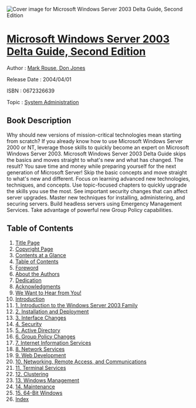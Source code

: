 ![Cover image for Microsoft Windows Server 2003 Delta Guide, Second Edition](https://imgdetail.ebookreading.net/cover/cover/system_admin/EB0672326639.jpg)

[Microsoft Windows Server 2003 Delta Guide, Second Edition](https://ebookreading.net/view/book/Microsoft+Windows+Server+2003+Delta+Guide%2C+Second+Edition-EB0672326639_1.html "Microsoft Windows Server 2003 Delta Guide, Second Edition")
====================================================================================================================

Author : [Mark Rouse](https://ebookreading.net/search/author/Mark+Rouse),[ Don Jones](https://ebookreading.net/search/author/+Don+Jones)

Release Date : 2004/04/01

ISBN : 0672326639

Topic : [System Administration](https://ebookreading.net/search/category/system-administration)

Book Description
-----------------

Why should new versions of mission-critical technologies mean starting from scratch? If you already know how to use Microsoft Windows Server 2000 or NT, leverage those skills to quickly become an expert on Microsoft Windows Server 2003. Microsoft Windows Server 2003 Delta Guide skips the basics and moves straight to what's new and what has changed. The result? You save time and money while preparing yourself for the next generation of Microsoft Server! Skip the basic concepts and move straight to what's new and different. Focus on learning advanced new technologies, techniques, and concepts. Use topic-focused chapters to quickly upgrade the skills you use the most. See important security changes that can affect server upgrades. Master new techniques for installing, administering, and securing servers. Build headless servers using Emergency Management Services. Take advantage of powerful new Group Policy capabilities.
              
Table of Contents
-----------------

1. [Title Page](https://ebookreading.net/view/book/Microsoft+Windows+Server+2003+Delta+Guide%2C+Second+Edition-EB0672326639_2.html)
1. [Copyright Page](https://ebookreading.net/view/book/Microsoft+Windows+Server+2003+Delta+Guide%2C+Second+Edition-EB0672326639_3.html)
1. [Contents at a Glance](https://ebookreading.net/view/book/Microsoft+Windows+Server+2003+Delta+Guide%2C+Second+Edition-EB0672326639_4.html)
1. [Table of Contents](https://ebookreading.net/view/book/Microsoft+Windows+Server+2003+Delta+Guide%2C+Second+Edition-EB0672326639_5.html)
1. [Foreword](https://ebookreading.net/view/book/Microsoft+Windows+Server+2003+Delta+Guide%2C+Second+Edition-EB0672326639_6.html)
1. [About the Authors](https://ebookreading.net/view/book/Microsoft+Windows+Server+2003+Delta+Guide%2C+Second+Edition-EB0672326639_7.html)
1. [Dedication](https://ebookreading.net/view/book/Microsoft+Windows+Server+2003+Delta+Guide%2C+Second+Edition-EB0672326639_8.html)
1. [Acknowledgments](https://ebookreading.net/view/book/Microsoft+Windows+Server+2003+Delta+Guide%2C+Second+Edition-EB0672326639_9.html)
1. [We Want to Hear from You!](https://ebookreading.net/view/book/Microsoft+Windows+Server+2003+Delta+Guide%2C+Second+Edition-EB0672326639_10.html)
1. [Introduction](https://ebookreading.net/view/book/Microsoft+Windows+Server+2003+Delta+Guide%2C+Second+Edition-EB0672326639_11.html)
1. [1. Introduction to the Windows Server 2003 Family](https://ebookreading.net/view/book/Microsoft+Windows+Server+2003+Delta+Guide%2C+Second+Edition-EB0672326639_12.html)
1. [2. Installation and Deployment](https://ebookreading.net/view/book/Microsoft+Windows+Server+2003+Delta+Guide%2C+Second+Edition-EB0672326639_13.html)
1. [3. Interface Changes](https://ebookreading.net/view/book/Microsoft+Windows+Server+2003+Delta+Guide%2C+Second+Edition-EB0672326639_14.html)
1. [4. Security](https://ebookreading.net/view/book/Microsoft+Windows+Server+2003+Delta+Guide%2C+Second+Edition-EB0672326639_15.html)
1. [5. Active Directory](https://ebookreading.net/view/book/Microsoft+Windows+Server+2003+Delta+Guide%2C+Second+Edition-EB0672326639_16.html)
1. [6. Group Policy Changes](https://ebookreading.net/view/book/Microsoft+Windows+Server+2003+Delta+Guide%2C+Second+Edition-EB0672326639_17.html)
1. [7. Internet Information Services](https://ebookreading.net/view/book/Microsoft+Windows+Server+2003+Delta+Guide%2C+Second+Edition-EB0672326639_18.html)
1. [8. Network Services](https://ebookreading.net/view/book/Microsoft+Windows+Server+2003+Delta+Guide%2C+Second+Edition-EB0672326639_19.html)
1. [9. Web Development](https://ebookreading.net/view/book/Microsoft+Windows+Server+2003+Delta+Guide%2C+Second+Edition-EB0672326639_20.html)
1. [10. Networking, Remote Access, and Communications](https://ebookreading.net/view/book/Microsoft+Windows+Server+2003+Delta+Guide%2C+Second+Edition-EB0672326639_21.html)
1. [11. Terminal Services](https://ebookreading.net/view/book/Microsoft+Windows+Server+2003+Delta+Guide%2C+Second+Edition-EB0672326639_22.html)
1. [12. Clustering](https://ebookreading.net/view/book/Microsoft+Windows+Server+2003+Delta+Guide%2C+Second+Edition-EB0672326639_23.html)
1. [13. Windows Management](https://ebookreading.net/view/book/Microsoft+Windows+Server+2003+Delta+Guide%2C+Second+Edition-EB0672326639_24.html)
1. [14. Maintenance](https://ebookreading.net/view/book/Microsoft+Windows+Server+2003+Delta+Guide%2C+Second+Edition-EB0672326639_25.html)
1. [15. 64-Bit Windows](https://ebookreading.net/view/book/Microsoft+Windows+Server+2003+Delta+Guide%2C+Second+Edition-EB0672326639_26.html)
1. [Index](https://ebookreading.net/view/book/Microsoft+Windows+Server+2003+Delta+Guide%2C+Second+Edition-EB0672326639_27.html)
